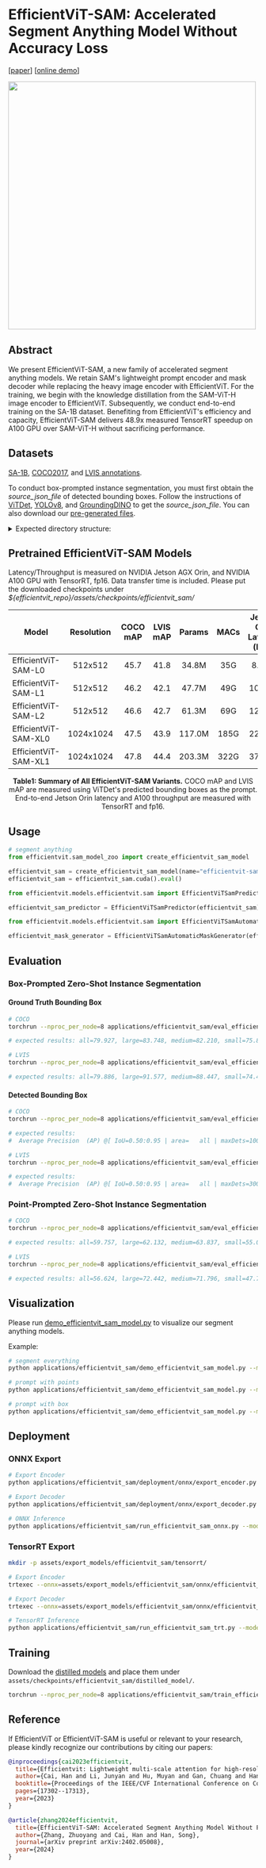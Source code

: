 # EfficientViT-SAM: Accelerated Segment Anything Model Without Accuracy Loss

[[paper](https://arxiv.org/abs/2402.05008)] [[online demo](https://evitsam.hanlab.ai/)]

<p align="left">
<img src="https://huggingface.co/mit-han-lab/efficientvit-sam/resolve/main/sam_zero_shot_coco_mAP.png"  width="500">
</p>

## Abstract
We present EfficientViT-SAM, a new family of accelerated segment anything models. We retain SAM's lightweight prompt encoder and mask decoder while replacing the heavy image encoder with EfficientViT. For the training, we begin with the knowledge distillation from the SAM-ViT-H image encoder to EfficientViT. Subsequently, we conduct end-to-end training on the SA-1B dataset. Benefiting from EfficientViT's efficiency and capacity, EfficientViT-SAM delivers 48.9x measured TensorRT speedup on A100 GPU over SAM-ViT-H without sacrificing performance.

## Datasets

[SA-1B](https://ai.meta.com/datasets/segment-anything-downloads/), [COCO2017](https://cocodataset.org/#download), and [LVIS annotations](https://www.lvisdataset.org/dataset).

To conduct box-prompted instance segmentation, you must first obtain the *source_json_file* of detected bounding boxes. Follow the instructions of [ViTDet](https://github.com/facebookresearch/detectron2/tree/main/projects/ViTDet), [YOLOv8](https://github.com/ultralytics/ultralytics), and [GroundingDINO](https://github.com/IDEA-Research/GroundingDINO) to get the *source_json_file*. You can also download our [pre-generated files](https://huggingface.co/mit-han-lab/efficientvit-sam/tree/main/source_json_file).

<details>
<summary>Expected directory structure:</summary>

```bash
coco
├── train2017
├── val2017
├── annotations
│   ├── instances_val2017.json
│   ├── lvis_v1_val.json
|── source_json_file
│   ├── coco_groundingdino.json
│   ├── coco_vitdet.json
│   ├── coco_yolov8.json
│   ├── lvis_vitdet.json
sam
├── images
├── masks
├── sa_images_ids.txt
```

</details>

## Pretrained EfficientViT-SAM Models

Latency/Throughput is measured on NVIDIA Jetson AGX Orin, and NVIDIA A100 GPU with TensorRT, fp16. Data transfer time is included. Please put the downloaded checkpoints under *${efficientvit_repo}/assets/checkpoints/efficientvit_sam/*

| Model         |  Resolution | COCO mAP | LVIS mAP | Params |  MACs | Jetson Orin Latency (bs1) | A100 Throughput (bs16) | Checkpoint |
|----------------------|:----------:|:----------:|:---------:|:------------:|:---------:|:---------:|:------------:|:------------:|
| EfficientViT-SAM-L0 | 512x512 | 45.7 | 41.8 | 34.8M  | 35G | 8.2ms  | 762 images/s | [link](https://huggingface.co/mit-han-lab/efficientvit-sam/resolve/main/efficientvit_sam_l0.pt) |
| EfficientViT-SAM-L1 | 512x512 | 46.2 | 42.1 | 47.7M | 49G |  10.2ms | 638 images/s | [link](https://huggingface.co/mit-han-lab/efficientvit-sam/resolve/main/efficientvit_sam_l1.pt) |
| EfficientViT-SAM-L2 | 512x512 | 46.6 | 42.7 | 61.3M | 69G |  12.9ms | 538 images/s  | [link](https://huggingface.co/mit-han-lab/efficientvit-sam/resolve/main/efficientvit_sam_l2.pt) |
| EfficientViT-SAM-XL0 | 1024x1024 | 47.5 | 43.9 | 117.0M | 185G | 22.5ms  | 278 images/s | [link](https://huggingface.co/mit-han-lab/efficientvit-sam/resolve/main/efficientvit_sam_xl0.pt) |
| EfficientViT-SAM-XL1 | 1024x1024 | 47.8 | 44.4 | 203.3M | 322G | 37.2ms  | 182 images/s | [link](https://huggingface.co/mit-han-lab/efficientvit-sam/resolve/main/efficientvit_sam_xl1.pt) |

<p align="center">
<b> Table1: Summary of All EfficientViT-SAM Variants.</b> COCO mAP and LVIS mAP are measured using ViTDet's predicted bounding boxes as the prompt. End-to-end Jetson Orin latency and A100 throughput are measured with TensorRT and fp16.
</p>

## Usage

```python
# segment anything
from efficientvit.sam_model_zoo import create_efficientvit_sam_model

efficientvit_sam = create_efficientvit_sam_model(name="efficientvit-sam-xl1", pretrained=True)
efficientvit_sam = efficientvit_sam.cuda().eval()
```

```python
from efficientvit.models.efficientvit.sam import EfficientViTSamPredictor

efficientvit_sam_predictor = EfficientViTSamPredictor(efficientvit_sam)
```

```python
from efficientvit.models.efficientvit.sam import EfficientViTSamAutomaticMaskGenerator

efficientvit_mask_generator = EfficientViTSamAutomaticMaskGenerator(efficientvit_sam)
```

## Evaluation

### Box-Prompted Zero-Shot Instance Segmentation

#### Ground Truth Bounding Box

```bash
# COCO
torchrun --nproc_per_node=8 applications/efficientvit_sam/eval_efficientvit_sam_model.py --dataset coco --image_root ~/dataset/coco/val2017 --annotation_json_file ~/dataset/coco/annotations/instances_val2017.json --model efficientvit-sam-xl1 --prompt_type box

# expected results: all=79.927, large=83.748, medium=82.210, small=75.833
```

```bash
# LVIS
torchrun --nproc_per_node=8 applications/efficientvit_sam/eval_efficientvit_sam_model.py --dataset lvis --image_root ~/dataset/coco --annotation_json_file ~/dataset/coco/annotations/lvis_v1_val.json --model efficientvit-sam-xl1 --prompt_type box

# expected results: all=79.886, large=91.577, medium=88.447, small=74.412
```

#### Detected Bounding Box

```bash
# COCO
torchrun --nproc_per_node=8 applications/efficientvit_sam/eval_efficientvit_sam_model.py --dataset coco --image_root ~/dataset/coco/val2017 --annotation_json_file ~/dataset/coco/annotations/instances_val2017.json --model efficientvit-sam-xl1 --prompt_type box_from_detector --source_json_file ~/dataset/coco/source_json_file/coco_vitdet.json

# expected results: 
#  Average Precision  (AP) @[ IoU=0.50:0.95 | area=   all | maxDets=100 ] = 0.478
```

```bash
# LVIS
torchrun --nproc_per_node=8 applications/efficientvit_sam/eval_efficientvit_sam_model.py --dataset lvis --image_root ~/dataset/coco --annotation_json_file ~/dataset/coco/annotations/lvis_v1_val.json --model efficientvit-sam-xl1 --prompt_type box_from_detector --source_json_file ~/dataset/coco/source_json_file/lvis_vitdet.json

# expected results: 
#  Average Precision  (AP) @[ IoU=0.50:0.95 | area=   all | maxDets=300 catIds=all] = 0.444
```

### Point-Prompted Zero-Shot Instance Segmentation

```bash
# COCO
torchrun --nproc_per_node=8 applications/efficientvit_sam/eval_efficientvit_sam_model.py --dataset coco --image_root ~/dataset/coco/val2017 --annotation_json_file ~/dataset/coco/annotations/instances_val2017.json --model efficientvit-sam-xl1 --prompt_type point --num_click 1

# expected results: all=59.757, large=62.132, medium=63.837, small=55.029
```

```bash
# LVIS
torchrun --nproc_per_node=8 applications/efficientvit_sam/eval_efficientvit_sam_model.py --dataset lvis --image_root ~/dataset/coco --annotation_json_file ~/dataset/coco/annotations/lvis_v1_val.json --model efficientvit-sam-xl1 --prompt_type point --num_click 1

# expected results: all=56.624, large=72.442, medium=71.796, small=47.750
```

## Visualization

Please run [demo_efficientvit_sam_model.py](demo_efficientvit_sam_model.py) to visualize our segment anything models.

Example:

```bash
# segment everything
python applications/efficientvit_sam/demo_efficientvit_sam_model.py --model efficientvit-sam-xl1 --mode all

# prompt with points
python applications/efficientvit_sam/demo_efficientvit_sam_model.py --model efficientvit-sam-xl1 --mode point

# prompt with box
python applications/efficientvit_sam/demo_efficientvit_sam_model.py --model efficientvit-sam-xl1 --mode box --box "[150,70,640,400]"

```

## Deployment

### ONNX Export

```bash
# Export Encoder
python applications/efficientvit_sam/deployment/onnx/export_encoder.py --model efficientvit-sam-xl1 --output assets/export_models/efficientvit_sam/onnx/efficientvit_sam_xl1_encoder.onnx 
```

```bash
# Export Decoder
python applications/efficientvit_sam/deployment/onnx/export_decoder.py --model efficientvit-sam-xl1 --output assets/export_models/efficientvit_sam/onnx/efficientvit_sam_xl1_decoder.onnx --return-single-mask
```

```bash
# ONNX Inference
python applications/efficientvit_sam/run_efficientvit_sam_onnx.py --model efficientvit-sam-xl1 --encoder_model assets/export_models/efficientvit_sam/onnx/efficientvit_sam_xl1_encoder.onnx --decoder_model assets/export_models/efficientvit_sam/onnx/efficientvit_sam_xl1_decoder.onnx --mode point
```

### TensorRT Export

```bash
mkdir -p assets/export_models/efficientvit_sam/tensorrt/

# Export Encoder
trtexec --onnx=assets/export_models/efficientvit_sam/onnx/efficientvit_sam_xl1_encoder.onnx --minShapes=input_image:1x3x1024x1024 --optShapes=input_image:4x3x1024x1024 --maxShapes=input_image:4x3x1024x1024 --saveEngine=assets/export_models/efficientvit_sam/tensorrt/efficientvit_sam_xl1_encoder.engine
```

```bash
# Export Decoder
trtexec --onnx=assets/export_models/efficientvit_sam/onnx/efficientvit_sam_xl1_decoder.onnx --minShapes=point_coords:1x1x2,point_labels:1x1 --optShapes=point_coords:16x2x2,point_labels:16x2 --maxShapes=point_coords:16x2x2,point_labels:16x2 --fp16 --saveEngine=assets/export_models/efficientvit_sam/tensorrt/efficientvit_sam_xl1_decoder.engine
```

```bash
# TensorRT Inference
python applications/efficientvit_sam/run_efficientvit_sam_trt.py --model efficientvit-sam-xl1 --encoder_engine assets/export_models/efficientvit_sam/tensorrt/efficientvit_sam_xl1_encoder.engine --decoder_engine assets/export_models/efficientvit_sam/tensorrt/efficientvit_sam_xl1_decoder.engine --mode point
```

## Training

Download the [distilled models](https://huggingface.co/mit-han-lab/efficientvit-sam/tree/main/distilled_model) and place them under `assets/checkpoints/efficientvit_sam/distilled_model/`.

```bash
torchrun --nproc_per_node=8 applications/efficientvit_sam/train_efficientvit_sam_model.py applications/efficientvit_sam/configs/efficientvit_sam_xl1.yaml --data_provider.root ~/dataset/sam/ --path .exp/efficientvit_sam/efficientvit_sam_xl1 --resume
```

## Reference

If EfficientViT or EfficientViT-SAM is useful or relevant to your research, please kindly recognize our contributions by citing our papers:

```bibtex
@inproceedings{cai2023efficientvit,
  title={Efficientvit: Lightweight multi-scale attention for high-resolution dense prediction},
  author={Cai, Han and Li, Junyan and Hu, Muyan and Gan, Chuang and Han, Song},
  booktitle={Proceedings of the IEEE/CVF International Conference on Computer Vision},
  pages={17302--17313},
  year={2023}
}

@article{zhang2024efficientvit,
  title={EfficientViT-SAM: Accelerated Segment Anything Model Without Performance Loss},
  author={Zhang, Zhuoyang and Cai, Han and Han, Song},
  journal={arXiv preprint arXiv:2402.05008},
  year={2024}
}
```
